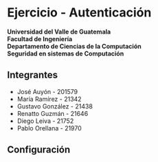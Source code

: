 # Ejercicio - Autenticación

**Universidad del Valle de Guatemala**\
**Facultad de Ingeniería**\
**Departamento de Ciencias de la Computación**\
**Seguridad en sistemas de Computación**


## Integrantes
- José Auyón - 201579
- María Ramírez - 21342
- Gustavo González - 21438
- Renatto Guzmán - 21646
- Diego Leiva - 21752
- Pablo Orellana - 21970

## Configuración
